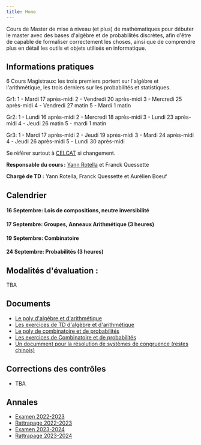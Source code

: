 ```yaml
---
title: Home
---
```

Cours de Master de mise à niveau (et plus) de mathématiques pour débuter le master avec des bases d'algèbre et de probabilités discrètes, afin d'être de capable de formaliser correctement les choses, ainsi que de comprendre plus en détail les outils et objets utilisés en informatique.

## Informations pratiques

6 Cours Magistraux: les trois premiers portent sur l'algèbre et l'arithmétique, les trois derniers sur les probabilités et statistiques.

Gr1: 
1 - Mardi 17 après-midi
2 - Vendredi 20 après-midi
3 - Mercredi 25 après-midi
4 - Vendredi 27 matin
5 - Mardi 1 matin

Gr2:
1 - Lundi 16 après-midi
2 - Mercredi 18 après-midi
3 - Lundi 23 après-midi
4 - Jeudi 26 matin
5 - mardi 1 matin

Gr3:
1 - Mardi 17 après-midi
2 - Jeudi 19 après-midi
3 - Mardi 24 après-midi
4 - Jeudi 26 après-midi
5 - Lundi 30 après-midi

Se référer surtout à [CELCAT](https://edt.uvsq.fr/cal?vt=month&dt=2023-03-13&et=module&fid0=MIN17217) si changement.

**Responsable du cours :** [Yann Rotella](https://rotella.fr/) et Franck Quessette

**Chargé de TD :** Yann Rotella, Franck Quessette et Aurélien Boeuf


## Calendrier


#### 16 Septembre: Lois de compositions, neutre inversibilité

#### 17 Septembre: Groupes, Anneaux Arithmétique (3 heures)

#### 19 Septembre: Combinatoire

#### 24 Septembre: Probabilités (3 heures)
  
## Modalités d'évaluation :

TBA

## Documents

 - [Le poly d'algèbre et d'arithmétique](docs/CM_algebre.pdf)
 - [Les exercices de TD d'algèbre et d'arithmétique](docs/TDalgebre.pdf)
 - [Le poly de combinatoire et de probabilités](docs/CM_combi.pdf)
 - [Les exercices de Combinatoire et de probabilités](docs/TDcombi.pdf)
 - [Un documment pour la résolution de systèmes de congruence (restes chinois)](docs/complement_restes_chinois.pdf)

## Corrections des contrôles

 - TBA

## Annales
 - [Examen 2022-2023](docs/exam2022.pdf)
 - [Rattrapage 2022-2023](docs/rat2023.pdf)
 - [Examen 2023-2024](docs/exam2023.pdf)
 - [Rattrapage 2023-2024](docs/rat2024.pdf)

